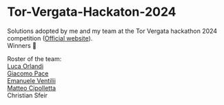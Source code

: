 # Tor-Vergata-Hackaton-2024
Solutions adopted by me and my team at the Tor Vergata hackathon 2024 competition ([Official website](https://hackathon2024torvergata.eu/)).  
Winners 🥇  

Roster of the team:  
[Luca Orlandi](https://github.com/SKEGGIA27)  
[Giacomo Pace](https://github.com/Jackfnvpn)  
[Emanuele Ventilii](https://github.com/leleventii)  
[Matteo Cipolletta](https://github.com/MattCipo02)  
Christian Sfeir  
